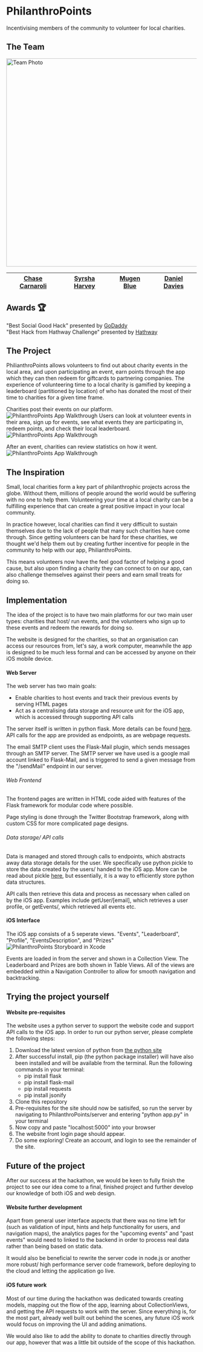 # PhilanthroPoints
Incentivising members of the community to volunteer for local charities.

## The Team
<html>
    <img src="https://raw.githubusercontent.com/Daniel-Davies/SLOHacks2019/master/photos/team_photo.jpg" alt="Team Photo" width="550">
</html>  

|[Chase Carnaroli](https://www.linkedin.com/in/ChaseCarnaroli/)|[Syrsha Harvey](https://www.linkedin.com/in/syrshaharvey/)| [Mugen Blue](https://www.linkedin.com/in/mugenblue/) | [Daniel Davies](https://www.linkedin.com/in/daniel-davies-943668160/)
|--|--|--|--| 

## Awards 🏆
"Best Social Good Hack" presented by [GoDaddy](https://www.godaddy.com/)  
"Best Hack from Hathway Challenge" presented by [Hathway](https://wearehathway.com/)

## The Project

PhilianthroPoints allows volunteers to find out about charity events in the local area, and upon participating an event, earn points through the app which they can then redeem for giftcards to partnering companies. The experience of volunteering time to a local charity is gamified by keeping a leaderboard (partitioned by location) of who has donated the most of their time to charities for a given time frame.  

Charities post their events on our platform.  
<img src='https://raw.githubusercontent.com/Daniel-Davies/SLOHacks2019/master/gifs/gif1.gif' title='PhilanthroPoints App Walkthrough' width='' alt='PhilanthroPoints App Walkthrough' />
Users can look at volunteer events in their area, sign up for events, see what events they are participating in, redeem points, and check their local leaderboard.  
<img src='https://raw.githubusercontent.com/Daniel-Davies/SLOHacks2019/master/gifs/iOS.gif' title='PhilanthroPoints App Walkthrough' width='' alt='PhilanthroPoints App Walkthrough' />

After an event, charities can review statistics on how it went.  
<img src='https://raw.githubusercontent.com/Daniel-Davies/SLOHacks2019/master/gifs/gif2.gif' title='PhilanthroPoints App Walkthrough' width='' alt='PhilanthroPoints App Walkthrough' />

## The Inspiration
Small, local charities form a key part of philanthrophic projects across the globe. Without them, millions of people around the world would be suffering with no one to help them. Volunteering your time at a local charity can be a fulfilling experience that can create a great positive impact in your local community.

In practice however, local charities can find it very difficult to sustain themselves due to the lack of people that many such charities have come through. Since getting volunteers can be hard for these charities, we thought we'd help them out by creating further incentive for people in the community to help with our app, PhilianthroPoints.

This means volunteers now have the feel good factor of helping a good cause, but also upon finding a charity they can connect to on our app, can also challenge themselves against their peers and earn small treats for doing so.

## Implementation

The idea of the project is to have two main platforms for our two main user types: charities that host/ run events, and the volunteers who sign up to these events and redeem the rewards for doing so. 

The website is designed for the charities, so that an organisation can access our resources from, let's say, a work computer, meanwhile the app is designed to be much less formal and can be accessed by anyone on their iOS mobile device.

#### Web Server

The web server has two main goals:

* Enable charities to host events and track their previous events by serving HTML pages
* Act as a centralising data storage and resource unit for the iOS app, which is accessed through supporting API calls

The server itself is written in python flask. More details can be found [here](http://flask.pocoo.org/). API calls for the app are provided as endpoints, as are webpage requests.

The email SMTP client uses the Flask-Mail plugin, which sends messages through an SMTP server. The SMTP server we have used is a google mail account linked to Flask-Mail, and is triggered to send a given message from the "/sendMail" endpoint in our server.

###### Web Frontend

The frontend pages are written in HTML code aided with features of the Flask framework for modular code where possible.

Page styling is done through the Twitter Bootstrap framework, along with custom CSS for more complicated page designs.

###### Data storage/ API calls

Data is managed and stored through calls to endpoints, which abstracts away data storage details for the user. We specifically use python pickle to store the data created by the users/ handed to the iOS app. More can be read about pickle [here](https://docs.python.org/3/library/pickle.html), but essentially, it is a way to efficiently store python data structures.

API calls then retrieve this data and process as necessary when called on by the iOS app. Examples include getUser/[email], which retrieves a user profile, or getEvents/, which retrieved all events etc.

#### iOS Interface

The iOS app consists of a 5 seperate views. "Events", "Leaderboard", "Profile", "EventsDescription", and "Prizes"
<img src='https://raw.githubusercontent.com/Daniel-Davies/SLOHacks2019/master/photos/ios_storyboard.png' title='PhilanthroPoints Storyboard' width='' alt='PhilanthroPoints Storyboard in Xcode' />

Events are loaded in from the server and shown in a Collection View. The Leaderboard and Prizes are both shown in Table Views.
All of the views are embedded within a Navigation Controller to allow for smooth navigation and backtracking.

## Trying the project yourself

#### Website pre-requisites

The website uses a python server to support the website code and support API calls to the iOS app. In order to run our python server, please complete the following steps:

1. Download the latest version of python from [the python site](https://www.python.org/downloads/)
2. After successful install, pip (the python package installer) will have also been installed and will be available from the terminal. Run the following commands in your terminal:
    * pip install flask
    * pip install flask-mail
    * pip install requests
    * pip install jsonify
3. Clone this repository 
4. Pre-requisites for the site should now be satisifed, so run the server by navigating to PhilanthroPoints/server and entering "python app.py" in your terminal
5. Now copy and paste "localhost:5000" into your browser
6. The website front login page should appear.
7. Do some exploring! Create an account, and login to see the remainder of the site.

## Future of the project

After our success at the hackathon, we would be keen to fully finish the project to see our idea come to a final, finished project and further develop our knowledge of both iOS and web design.

#### Website further development

Apart from general user interface aspects that there was no time left for (such as validation of input, hints and help functionality for users, and navigation maps), the analytics pages for the "upcoming events" and "past events" would need to linked to the backend in order to process real data rather than being based on static data. 

It would also be beneficial to rewrite the server code in node.js or another more robust/ high performance server code framework, before deploying to the cloud and letting the application go live.

#### iOS future work

Most of our time during the hackathon was dedicated towards creating models, mapping out the flow of the app, learning about CollectionViews, and getting the API requests to work with the server. Since everything is, for the most part, already well built out behind the scenes, any future iOS work would focus on improving the UI and adding animations. 

We would also like to add the ability to donate to charities directly through our app, however that was a little bit outside of the scope of this hackathon.
